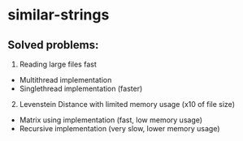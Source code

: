 # similar-strings
## Solved problems:
1. Reading large files fast
  - Multithread implementation
  - Singlethread implementation (faster)
2. Levenstein Distance with limited memory usage (x10 of file size)
  - Matrix using implementation (fast, low memory usage)  
  - Recursive implementation (very slow, lower memory usage)
